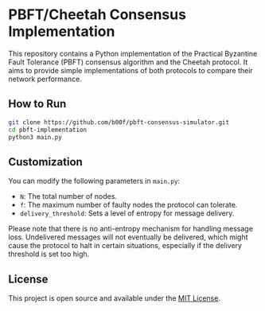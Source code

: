 # PBFT/Cheetah Consensus Implementation

This repository contains a Python implementation of the Practical Byzantine Fault Tolerance (PBFT) consensus algorithm and the Cheetah protocol.
It aims to provide simple implementations of both protocols to compare their network performance.

## How to Run

```bash
git clone https://github.com/b00f/pbft-consensus-simulator.git
cd pbft-implementation
python3 main.py
```

## Customization

You can modify the following parameters in `main.py`:

- `N`: The total number of nodes.
- `f`: The maximum number of faulty nodes the protocol can tolerate.
- `delivery_threshold`: Sets a level of entropy for message delivery.

Please note that there is no anti-entropy mechanism for handling message loss.
Undelivered messages will not eventually be delivered, which might cause the protocol to halt in certain situations,
especially if the delivery threshold is set too high.

## License

This project is open source and available under the [MIT License](LICENSE).
